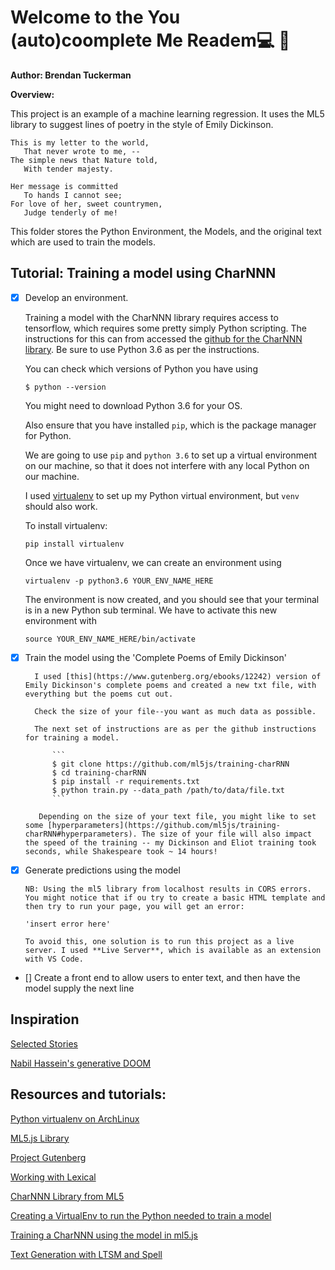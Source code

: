 # Welcome to the You (auto)coomplete Me Readem:computer: :memo:

**Author: Brendan Tuckerman**

**Overview:** 



This project is an example of a machine learning regression. It uses the ML5  library to suggest lines of poetry in the style of Emily Dickinson.

    This is my letter to the world,
       That never wrote to me, --
    The simple news that Nature told,
       With tender majesty.

    Her message is committed
       To hands I cannot see;
    For love of her, sweet countrymen,
       Judge tenderly of me!


This folder stores the Python Environment, the Models, and the original text which are used to train the models. 

## Tutorial: Training a model using CharNNN

- [x] Develop an environment.

    Training a model with the CharNNN library requires access to tensorflow, which requires some pretty simply Python scripting. The instructions for this can from accessed the [github for the CharNNN library](). Be sure to use Python 3.6 as per the instructions. 

    You can check which versions of Python you have using 

    `$ python --version`

    You might need to download Python 3.6 for your OS.

       
    Also ensure that you have installed `pip`, which is the package manager for Python.

   We are going to use `pip` and `python 3.6` to set up a virtual environment on our machine, so that it does not interfere with any local Python on our machine.

   I used [virtualenv](https://virtualenv.pypa.io/en/latest/) to set up my Python virtual environment, but `venv` should also work.

   To install virtualenv:

   `pip install virtualenv`

   Once we have virtualenv, we can create an environment using 

   `virtualenv -p python3.6 YOUR_ENV_NAME_HERE`

    The environment is now created, and you should see that your terminal is in a new Python sub terminal.
    We have to activate this new environment with

    `source YOUR_ENV_NAME_HERE/bin/activate`
    
     

- [x] Train the model using the 'Complete Poems of Emily Dickinson'

        I used [this](https://www.gutenberg.org/ebooks/12242) version of Emily Dickinson's complete poems and created a new txt file, with everything but the poems cut out.

        Check the size of your file--you want as much data as possible.

        The next set of instructions are as per the github instructions for training a model. 

            ```
            $ git clone https://github.com/ml5js/training-charRNN
            $ cd training-charRNN
            $ pip install -r requirements.txt
            $ python train.py --data_path /path/to/data/file.txt
            ```

         Depending on the size of your text file, you might like to set some [hyperparameters](https://github.com/ml5js/training-charRNN#hyperparameters). The size of your file will also impact the speed of the training -- my Dickinson and Eliot training took seconds, while Shakespeare took ~ 14 hours!

         


- [x] Generate predictions using the model
   
      NB: Using the ml5 library from localhost results in CORS errors. You might notice that if ou try to create a basic HTML template and then try to run your page, you will get an error:

      'insert error here'

      To avoid this, one solution is to run this project as a live server. I used **Live Server**, which is available as an extension with VS Code.

- [] Create a front end to allow users to enter text,  and then have the model supply the next line


## Inspiration 

[Selected Stories](https://cvalenzuela.github.io/Selected_Stories/)

[Nabil Hassein's generative DOOM](https://nabilhassein.github.io/generative-DOOM/)


## Resources and tutorials:

[Python virtualenv on ArchLinux](https://wiki.archlinux.org/title/Python/Virtual_environment)

[ML5.js Library](https://learn.ml5js.org/#/)

[Project Gutenberg](https://www.gutenberg.org/)

[Working with Lexical](https://github.com/facebook/lexical)

[CharNNN Library from ML5](https://learn.ml5js.org/#/reference/charrnn)

[Creating a VirtualEnv to run the Python needed to train a model](https://www.youtube.com/watch?v=nnhjvHYRsmM)

[Training a CharNNN using the model in ml5.js](https://github.com/ml5js/training-charRNN)

[Text Generation with LTSM and Spell](https://www.youtube.com/watch?v=xfuVcfwtEyw)